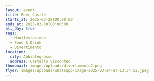 ```yaml
---
layout: event
title: Beer Castle
starts_at: 2025-03-28T00:00:00
ends_at: 2025-03-30T00:00:00
all_day: true
tags:
  - Manifestazione
  - Food & Drink
  - Divertimento
location:
  city: Abbiategrasso
  address: Castello Visconteo
thumbnail: images/uploads/divertimento2.png
flyer: images/uploads/whatsapp-image-2025-03-24-at-13.34.52.jpeg
---
```

